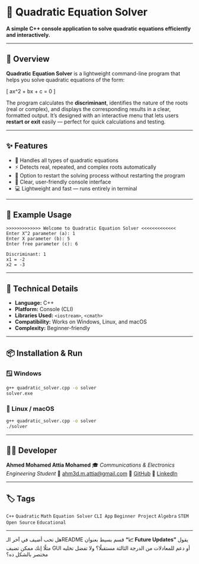 # 🧮 Quadratic Equation Solver

**A simple C++ console application to solve quadratic equations efficiently and interactively.**

---

## 🧠 Overview

**Quadratic Equation Solver** is a lightweight command-line program that helps you solve quadratic equations of the form:

[
ax^2 + bx + c = 0
]

The program calculates the **discriminant**, identifies the nature of the roots (real or complex), and displays the corresponding results in a clear, formatted output.
It’s designed with an interactive menu that lets users **restart or exit** easily — perfect for quick calculations and testing.

---

## ✨ Features

* 🧩 Handles all types of quadratic equations
* ⚡ Detects real, repeated, and complex roots automatically
* 🔁 Option to restart the solving process without restarting the program
* 💬 Clear, user-friendly console interface
* 💻 Lightweight and fast — runs entirely in terminal

---

## 🧪 Example Usage

```
>>>>>>>>>>>>> Welcome to Quadratic Equation Solver <<<<<<<<<<<<<
Enter X^2 parameter (a): 1
Enter X parameter (b): 5
Enter free parameter (c): 6

Discriminant: 1
x1 = -2
x2 = -3
```

---

## 🧩 Technical Details

* **Language:** C++
* **Platform:** Console (CLI)
* **Libraries Used:** `<iostream>`, `<cmath>`
* **Compatibility:** Works on Windows, Linux, and macOS
* **Complexity:** Beginner-friendly

---

## 📦 Installation & Run

### 🪟 Windows

```bash
g++ quadratic_solver.cpp -o solver
solver.exe
```

### 🐧 Linux / macOS

```bash
g++ quadratic_solver.cpp -o solver
./solver
```

---

## 👨‍💻 Developer

**Ahmed Mohamed Attia Mohamed**
🎓 *Communications & Electronics Engineering Student*
📧 [ahm3d.m.attia@gmail.com](mailto:ahm3d.m.attia@gmail.com)
🔗 [GitHub](https://github.com/Ahm3d0x)
🔗 [LinkedIn](https://www.linkedin.com/in/ahmed-m-attia-757aa6292/)

---

## 🏷️ Tags

`C++` `Quadratic` `Math` `Equation Solver` `CLI App` `Beginner Project` `Algebra` `STEM` `Open Source` `Educational`

---

هل تحب أضيف في آخر الـREADME قسم بسيط بعنوان
**“📈 Future Updates”**
يقول مثلًا إنك ممكن تضيف GUI أو دعم للمعادلات من الدرجة الثالثة مستقبلًا؟
ولا تفضل تخليه مختصر بالشكل ده؟
